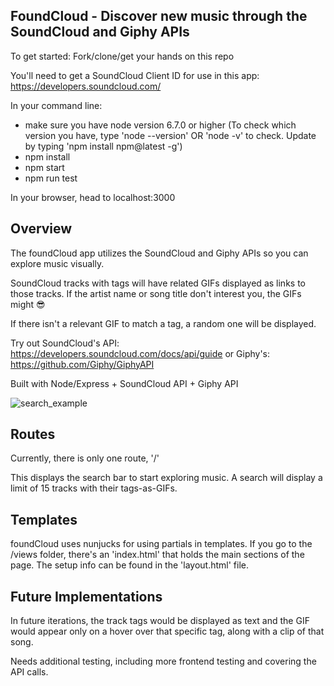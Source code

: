 FoundCloud - Discover new music through the SoundCloud and Giphy APIs
---------
To get started:
Fork/clone/get your hands on this repo

You'll need to get a SoundCloud Client ID for use in this app: https://developers.soundcloud.com/

In your command line:

* make sure you have node version 6.7.0 or higher (To check which version you have, type 'node --version' OR 'node -v' to check. Update by typing 'npm install npm@latest -g')
* npm install
* npm start
* npm run test

In your browser, head to localhost:3000

Overview
---------
The foundCloud app utilizes the SoundCloud and Giphy APIs so you can explore music visually.

SoundCloud tracks with tags will have related GIFs displayed as links to those tracks. If the artist name or song title don't interest you, the GIFs might 😎

If there isn't a relevant GIF to match a tag, a random one will be displayed.

Try out SoundCloud's API: https://developers.soundcloud.com/docs/api/guide
or Giphy's: https://github.com/Giphy/GiphyAPI

Built with Node/Express + SoundCloud API + Giphy API

![search_example](https://cloud.githubusercontent.com/assets/8889161/25353741/51f5a85a-28fe-11e7-9a8f-c5f49cfa97ae.png)

Routes
---------
Currently, there is only one route, '/'

This displays the search bar to start exploring music. A search will display a limit of 15 tracks with their tags-as-GIFs.

Templates
---------
foundCloud uses nunjucks for using partials in templates. If you go to the /views folder, there's an 'index.html' that holds the main sections of the page. The setup info can be found in the 'layout.html' file.

Future Implementations
---------
In future iterations, the track tags would be displayed as text and the GIF would appear only on a hover over that specific tag, along with a clip of that song.

Needs additional testing, including more frontend testing and covering the API calls.






